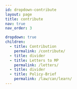 ```yaml
---
id: dropdown-contribute
layout: page
title: contribute
nav: true
nav_order: 3

dropdown: true
children:
  - title: Contribution
    permalink: /contribute/
  - title: divider
  - title: Letters to MP
    permalink: /letters/
  - title: divider
  - title: Policy-Brief
    permalink: /law/can/learn/
---
```


